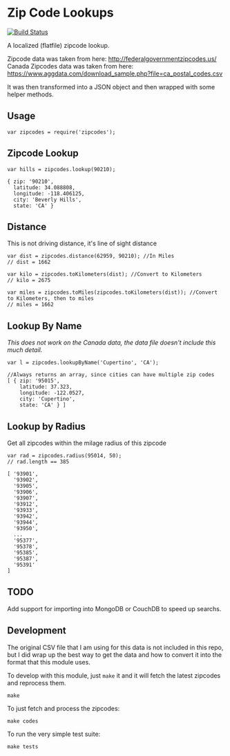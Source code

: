 Zip Code Lookups
================

[![Build Status](https://travis-ci.org/davglass/zipcodes.svg?branch=master)](https://travis-ci.org/davglass/zipcodes)

A localized (flatfile) zipcode lookup.

Zipcode data was taken from here: http://federalgovernmentzipcodes.us/
Canada Zipcodes data was taken from here: https://www.aggdata.com/download_sample.php?file=ca_postal_codes.csv

It was then transformed into a JSON object and then wrapped with some helper methods.

Usage
-----

    var zipcodes = require('zipcodes');


Zipcode Lookup
--------------

    var hills = zipcodes.lookup(90210);

    { zip: '90210',
      latitude: 34.088808,
      longitude: -118.406125,
      city: 'Beverly Hills',
      state: 'CA' }

Distance
--------

This is not driving distance, it's line of sight distance


    var dist = zipcodes.distance(62959, 90210); //In Miles
    // dist = 1662

    var kilo = zipcodes.toKilometers(dist); //Convert to Kilometers
    // kilo = 2675

    var miles = zipcodes.toMiles(zipcodes.toKilometers(dist)); //Convert to Kilometers, then to miles
    // miles = 1662


Lookup By Name
--------------

*This does not work on the Canada data, the data file doesn't include this much detail.*

    var l = zipcodes.lookupByName('Cupertino', 'CA');
    
    //Always returns an array, since cities can have multiple zip codes
    [ { zip: '95015',
        latitude: 37.323,
        longitude: -122.0527,
        city: 'Cupertino',
        state: 'CA' } ]


Lookup by Radius
----------------

Get all zipcodes within the milage radius of this zipcode

    var rad = zipcodes.radius(95014, 50);
    // rad.length == 385

    [ '93901',
      '93902',
      '93905',
      '93906',
      '93907',
      '93912',
      '93933',
      '93942',
      '93944',
      '93950',
      ...
      '95377',
      '95378',
      '95385',
      '95387',
      '95391' 
    ]


TODO
----

Add support for importing into MongoDB or CouchDB to speed up searchs.

Development
-----------

The original CSV file that I am using for this data is not included in this repo, but I did wrap up
the best way to get the data and how to convert it into the format that this module uses.

To develop with this module, just `make` it and it will fetch the latest zipcodes and reprocess them.

    make

To just fetch and process the zipcodes:

    make codes

To run the very simple test suite:

    make tests
